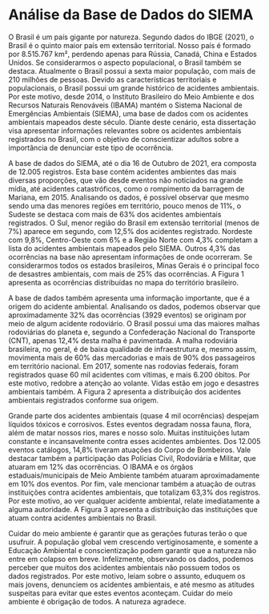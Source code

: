 # Análise da Base de Dados do SIEMA

O Brasil é um país gigante por natureza. Segundo dados do IBGE (2021), o Brasil é o quinto maior país em extensão territorial. Nosso país é formado por 8.515.767 km², perdendo apenas para Rússia, Canadá, China e Estados Unidos. Se considerarmos o aspecto populacional, o Brasil também se destaca. Atualmente o Brasil possui a sexta maior população, com mais de 210 milhões de pessoas. Devido as características territoriais e populacionais, o Brasil possui um grande histórico de acidentes ambientais. Por este motivo, desde 2014, o Instituto Brasileiro do Meio Ambiente e dos Recursos Naturais Renováveis (IBAMA) mantém o Sistema Nacional de Emergências Ambientais (SIEMA), uma base de dados com os acidentes ambientais mapeados deste século. Diante deste cenário, esta dissertação visa apresentar informações relevantes sobre os acidentes ambientais registrados no Brasil, com o objetivo de conscientizar adultos sobre a importância de denunciar este tipo de ocorrência.

A base de dados do SIEMA, até o dia 16 de Outubro de 2021, era composta de 12.005 registros. Esta base contém acidentes ambientes das mais diversas proporções, que vão desde eventos não noticiados na grande mídia, até acidentes catastróficos, como o rompimento da barragem de Mariana, em 2015. Analisando os dados, é possível observar que mesmo sendo uma das menores regiões em território, pouco menos de 11%, o Sudeste se destaca com mais de 63% dos acidentes ambientais registrados. O Sul, menor região do Brasil em extensão territorial (menos de 7%) aparece em segundo, com 12,5% dos acidentes registrado. Nordeste com 9,8%, Centro-Oeste com 6% e a Região Norte com 4,3% completam a lista do acidentes ambientais mapeados pelo SIEMA. Outros 4,3% das ocorrências na base não apresentam informações de onde ocorreram. Se considerarmos todos os estados brasileiros, Minas Gerais é o principal foco de desastres ambientais, com mais de 25% das ocorrências. A Figura 1 apresenta as ocorrências distribuídas no mapa do território brasileiro.

A base de dados também apresenta uma informação importante, que é a origem do acidente ambiental. Analisando os dados, podemos observar que aproximadamente 32% das ocorrências (3929 eventos) se originam por meio de algum acidente rodoviário. O Brasil possui uma das maiores malhas rodoviárias do planeta e, segundo a Confederação Nacional do Transporte (CNT), apenas 12,4% desta malha é pavimentada. A malha rodoviária brasileira, no geral, é de baixa qualidade de infraestrutura e, mesmo assim, movimenta mais de 60% das mercadorias e mais de 90% dos passageiros em território nacional. Em 2017, somente nas rodovias federais, foram registrados quase 60 mil acidentes com vítimas, e mais 6.200 óbitos. Por este motivo, redobre a atenção ao volante. Vidas estão em jogo e desastres ambientais também. A Figura 2 apresenta a distribuição dos acidentes ambientais registrados conforme sua origem.

Grande parte dos acidentes ambientais (quase 4 mil ocorrências) despejam líquidos tóxicos e corrosivos. Estes eventos degradam nossa fauna, flora, além de matar nossos rios, mares e nosso solo. Muitas instituições lutam constante e incansavelmente contra esses acidentes ambientes. Dos 12.005 eventos catálogos, 14,8% tiveram atuações do Corpo de Bombeiros. Vale destacar também a participação das Polícias Civil, Rodoviária e Militar, que atuaram em 12% das ocorrências. O IBAMA e os órgãos estaduais/municipais de Meio Ambiente também atuaram aproximadamente em 10% dos eventos. Por fim, vale mencionar também a atuação de outras instituições contra acidentes ambientais, que totalizam 63,3% dos registros. Por este motivo, ao ver qualquer acidente ambiental, relate imediatamente a alguma autoridade. A Figura 3 apresenta a distribuição das instituições que atuam contra acidentes ambientais no Brasil.

Cuidar do meio ambiente é garantir que as gerações futuras terão o que usufruir. A população global vem crescendo vertiginosamente, e somente a Educação Ambiental e conscientização podem garantir que a natureza não entre em colapso em breve. Infelizmente, observando os dados, podemos perceber que muitos dos acidentes ambientais não possuem todos os dados registrados. Por este motivo, leiam sobre o assunto, eduquem os mais jovens, denunciem os acidentes ambientais, e até mesmo as atitudes suspeitas para evitar que estes eventos aconteçam. Cuidar do meio ambiente é obrigação de todos. A natureza agradece.
